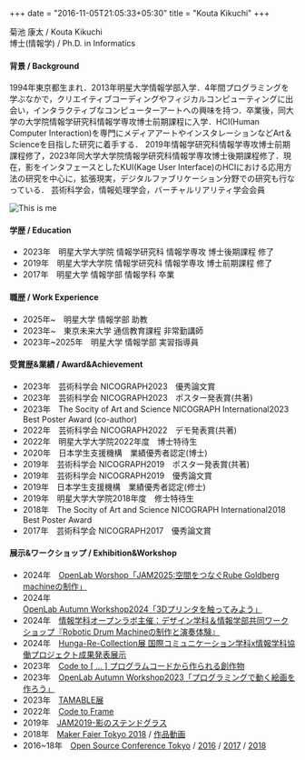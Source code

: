 +++
date = "2016-11-05T21:05:33+05:30"
title = "Kouta Kikuchi"
+++

<p></p>

菊池 康太 / Kouta Kikuchi  
博士(情報学) / Ph.D. in Informatics  

#### 背景 / Background
1994年東京都生まれ．2013年明星大学情報学部入学．4年間プログラミングを学ぶなかで，クリエイティブコーディングやフィジカルコンピューティングに出会い，インタラクティブなコンピューターアートへの興味を持つ．卒業後，同大学の大学院情報学研究科情報学専攻博士前期課程に入学．HCI(Human Computer Interaction)を専門にメディアアートやインスタレーションなどArt＆Scienceを目指した研究に着手する． 2019年情報学研究科情報学専攻博士前期課程修了，2023年同大学大学院情報学研究科情報学専攻博士後期課程修了．現在，影をインタフェースとしたKUI(Kage User Interface)のHCIにおける応用方法の研究を中心に，拡張現実，デジタルファブリケーション分野での研究も行なっている． 芸術科学会，情報処理学会，バーチャルリアリティ学会会員

![This is me](../img/about.png)

#### 学歴 / Education
- 2023年　明星大学大学院 情報学研究科 情報学専攻 博士後期課程 修了
- 2019年　明星大学大学院 情報学研究科 情報学専攻 博士前期課程 修了
- 2017年　明星大学 情報学部 情報学科 卒業

#### 職歴 / Work Experience
- 2025年~　明星大学 情報学部 助教
- 2023年~　東京未来大学 通信教育課程 非常勤講師
- 2023年~2025年　明星大学 情報学部 実習指導員



#### 受賞歴&業績 / Award&Achievement
- 2023年　芸術科学会 NICOGRAPH2023　優秀論文賞
- 2023年　芸術科学会 NICOGRAPH2023　ポスター発表賞(共著)
- 2023年　The Socity of Art and Science NICOGRAPH International2023 Best Poster Award (co-author)
- 2022年　芸術科学会 NICOGRAPH2022　デモ発表賞(共著)
- 2022年　明星大学大学院2022年度　博士特待生
- 2020年　日本学生支援機構　業績優秀者認定(博士)
- 2019年　芸術科学会 NICOGRAPH2019　ポスター発表賞(共著)
- 2019年　芸術科学会 NICOGRAPH2019　優秀論文賞
- 2019年　日本学生支援機構　業績優秀者認定(修士)
- 2019年　明星大学大学院2018年度　修士特待生
- 2018年　The Socity of Art and Science NICOGRAPH International2018 Best Poster Award
- 2017年　芸術科学会 NICOGRAPH2017　優秀論文賞

#### 展示&ワークショップ / Exhibition&Workshop
- 2024年　<a href="https://openlab.is.meisei-u.ac.jp/2025/03/12/952/" target="_blank">OpenLab Worshop「JAM2025:空間をつなぐRube Goldberg machineの制作」</a>
- 2024年　<a href="https://www.is.meisei-u.ac.jp/news/1709/" target="_blank">OpenLab Autumn Workshop2024「3Dプリンタを触ってみよう」</a>
- 2024年　<a href="https://openlab.is.meisei-u.ac.jp/2024/03/08/538/" target="_blank">情報学科オープンラボ主催：デザイン学科＆情報学部共同ワークショップ『Robotic Drum Machineの制作と演奏体験』</a>
- 2024年　<a href="https://www.is.meisei-u.ac.jp/news/1096/" target="_blank">Hunga-Re-Collection展 国際コミュニケーション学科x情報学科協働プロジェクト成果発表展示</a>
- 2023年　<a href="https://openlab.is.meisei-u.ac.jp/2023/11/28/390/" target="_blank">Code to [ ... ] プログラムコードから作られる創作物</a>
- 2023年　<a href="https://openlab.is.meisei-u.ac.jp/workshop/875/" target="_blank">OpenLab Autumn Workshop2023「プログラミングで動く絵画を作ろう」</a>
- 2023年　<a href="https://www.meisei-u.ac.jp/2023/2023020102.html" target="_blank">TAMABLE展</a>
- 2022年　<a href="https://c2f.p5js.jp/exhibitions/1st.html" target="_blank">Code to Frame</a>
- 2019年　<a href="https://www.meisei-u.ac.jp/2019/2019121202.html" target="_blank">JAM2019-影のステンドグラス</a>
- 2018年　<a href="https://makezine.jp/event/makers2018/m0071/" target="_blank">Maker Faier Tokyo 2018</a> / <a href="ttps://twitter.com/itachin/status/1025611675162963968?s=21&t=8BvAgQuPfgVOck7BPlySKg" target="_blank">作品動画</a>
- 2016~18年　<a href="https://www.ospn.jp/" target="_blank">Open Source Conference Tokyo</a> / 
<a href="https://www.ospn.jp/press/20160310tokyospring-report.html/img_9978" target="_blank">2016</a> / 
<a href="https://www.ospn.jp/press/20171003osc2017-tokyofall-report.html/img_4027-2" target="_blank">2017</a> / 
<a href="https://www.ospn.jp/press/20180313osc2017-tokyospring.html/img_8813" target="_blank">2018</a> 